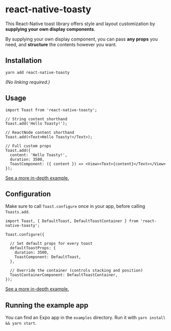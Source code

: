 # react-native-toasty

This React-Native toast library offers style and layout customization
by **supplying your own display components**.

By supplying your own display component, you can pass **any props** you need,
and **structure** the contents however you want.

## Installation

```$jsx
yarn add react-native-toasty
```

*(No linking required.)*

## Usage

```$jsx
import Toast from 'react-native-toasty';

// String content shorthand
Toast.add('Hello Toasty!');

// ReactNode content shorthand
Toast.add(<Text>Hello Toasty!</Text>);

// Full custom props
Toast.add({
  content: 'Hello Toasty!',
  duration: 3500,
  ToastComponent: ({ content }) => <View><Text>{content}</Text></View>
});
```

[See a more in-depth example.](./lib/CustomComponentExample.js)

## Configuration

Make sure to call `Toast.configure` once in your app, before calling `Toasts.add`.

```$jsx
import Toast, { DefaultToast, DefaultToastContainer } from 'react-native-toasty';

Toast.configure({

  // Set default props for every toast
  defaultToastProps: {
    duration: 3500,
    ToastComponent: DefaultToast,
  },
  
  // Override the container (controls stacking and position)
  ToastContainerComponent: DefaultToastContainer,
});
```

[See a more in-depth example.](./lib/ConfigurationExample.js)

## Running the example app

You can find an Expo app in the `examples` directory.
Run it with `yarn install && yarn start`.
